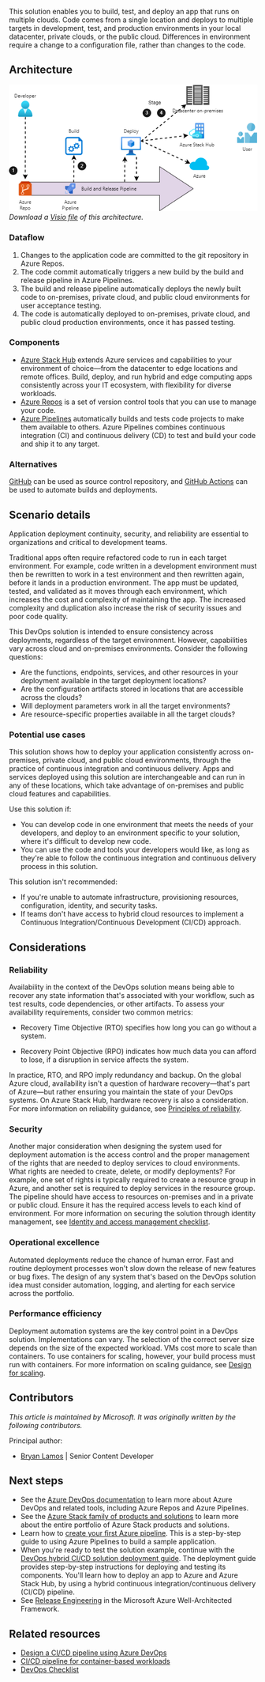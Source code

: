 This solution enables you to build, test, and deploy an app that runs on multiple clouds. Code comes from a single location and deploys to multiple targets in development, test, and production environments in your local datacenter, private clouds, or the public cloud. Differences in environment require a change to a configuration file, rather than changes to the code.

## Architecture

![Diagram of a multi-cloud deployment architecture.](../media/hybrid-continuous-integration.png)  
_Download a [Visio file](https://arch-center.azureedge.net/hybrid-continuous-integration.vsdx) of this architecture._

### Dataflow

1. Changes to the application code are committed to the git repository in Azure Repos.
1. The code commit automatically triggers a new build by the build and release pipeline in Azure Pipelines.
1. The build and release pipeline automatically deploys the newly built code to on-premises, private cloud, and public cloud environments for user acceptance testing.
1. The code is automatically deployed to on-premises, private cloud, and public cloud production environments, once it has passed testing.

### Components

- [Azure Stack Hub](https://azure.microsoft.com/products/azure-stack/hub) extends Azure services and capabilities to your environment of choice—from the datacenter to edge locations and remote offices. Build, deploy, and run hybrid and edge computing apps consistently across your IT ecosystem, with flexibility for diverse workloads.
- [Azure Repos](https://azure.microsoft.com/services/devops/repos) is a set of version control tools that you can use to manage your code.
- [Azure Pipelines](https://azure.microsoft.com/services/devops/pipelines) automatically builds and tests code projects to make them available to others. Azure Pipelines combines continuous integration (CI) and continuous delivery (CD) to test and build your code and ship it to any target.

### Alternatives

[GitHub](https://github.com) can be used as source control repository, and [GitHub Actions](https://github.com/features/actions) can be used to automate builds and deployments.

## Scenario details

Application deployment continuity, security, and reliability are essential to organizations and critical to development teams.

Traditional apps often require refactored code to run in each target environment. For example, code written in a development environment must then be rewritten to work in a test environment and then rewritten again, before it lands in a production environment. The app must be updated, tested, and validated as it moves through each environment, which increases the cost and complexity of maintaining the app. The increased complexity and duplication also increase the risk of security issues and poor code quality.

This DevOps solution is intended to ensure consistency across deployments, regardless of the target environment. However, capabilities vary across cloud and on-premises environments. Consider the following questions:

- Are the functions, endpoints, services, and other resources in your deployment available in the target deployment locations?
- Are the configuration artifacts stored in locations that are accessible across the clouds?
- Will deployment parameters work in all the target environments?
- Are resource-specific properties available in all the target clouds?

### Potential use cases

This solution shows how to deploy your application consistently across on-premises, private cloud, and public cloud environments, through the practice of continuous integration and continuous delivery. Apps and services deployed using this solution are interchangeable and can run in any of these locations, which take advantage of on-premises and public cloud features and capabilities.

Use this solution if:

- You can develop code in one environment that meets the needs of your developers, and deploy to an environment specific to your solution, where it's difficult to develop new code.
- You can use the code and tools your developers would like, as long as they're able to follow the continuous integration and continuous delivery process in this solution.

This solution isn't recommended:

- If you're unable to automate infrastructure, provisioning resources, configuration, identity, and security tasks.
- If teams don't have access to hybrid cloud resources to implement a Continuous Integration/Continuous Development (CI/CD) approach.

## Considerations

### Reliability

Availability in the context of the DevOps solution means being able to recover any state information that's associated with your workflow, such as test results, code dependencies, or other artifacts. To assess your availability requirements, consider two common metrics:

- Recovery Time Objective (RTO) specifies how long you can go without a system.

- Recovery Point Objective (RPO) indicates how much data you can afford to lose, if a disruption in service affects the system.

In practice, RTO, and RPO imply redundancy and backup. On the global Azure cloud, availability isn't a question of hardware recovery—that's part of Azure—but rather ensuring you maintain the state of your DevOps systems. On Azure Stack Hub, hardware recovery is also a consideration. For more information on reliability guidance, see [Principles of reliability](/azure/architecture/framework/resiliency/principles).

### Security

Another major consideration when designing the system used for deployment automation is the access control and the proper management of the rights that are needed to deploy services to cloud environments. What rights are needed to create, delete, or modify deployments? For example, one set of rights is typically required to create a resource group in Azure, and another set is required to deploy services in the resource group. The pipeline should have access to resources on-premises and in a private or public cloud. Ensure it has the required access levels to each kind of environment. For more information on securing the solution through identity management, see [Identity and access management checklist](/azure/architecture/framework/security/design-identity).

### Operational excellence

Automated deployments reduce the chance of human error. Fast and routine deployment processes won't slow down the release of new features or bug fixes. The design of any system that's based on the DevOps solution idea must consider automation, logging, and alerting for each service across the portfolio.

### Performance efficiency

Deployment automation systems are the key control point in a DevOps solution. Implementations can vary. The selection of the correct server size depends on the size of the expected workload. VMs cost more to scale than containers. To use containers for scaling, however, your build process must run with containers. For more information on scaling guidance, see [Design for scaling](/azure/architecture/framework/scalability/design-scale).

## Contributors

*This article is maintained by Microsoft. It was originally written by the following contributors.*

Principal author:

 * [Bryan Lamos](https://www.linkedin.com/in/bryanlamos) | Senior Content Developer

## Next steps

- See the [Azure DevOps documentation](/azure/devops) to learn more about Azure DevOps and related tools, including Azure Repos and Azure Pipelines.
- See the [Azure Stack family of products and solutions](/azure-stack) to learn more about the entire portfolio of Azure Stack products and solutions.
- Learn how to [create your first Azure pipeline](/azure/devops/pipelines/create-first-pipeline). This is a step-by-step guide to using Azure Pipelines to build a sample application.
- When you're ready to test the solution example, continue with the [DevOps hybrid CI/CD solution deployment guide](https://aka.ms/hybriddevopsdeploy). The deployment guide provides step-by-step instructions for deploying and testing its components. You'll learn how to deploy an app to Azure and Azure Stack Hub, by using a hybrid continuous integration/continuous delivery (CI/CD) pipeline.
- See [Release Engineering](/azure/architecture/framework/devops/release-engineering-app-dev) in the Microsoft Azure Well-Architected Framework.

## Related resources

- [Design a CI/CD pipeline using Azure DevOps](../../example-scenario/apps/devops-dotnet-webapp.yml)
- [CI/CD pipeline for container-based workloads](../../example-scenario/apps/devops-with-aks.yml)
- [DevOps Checklist](../../checklist/dev-ops.md)
